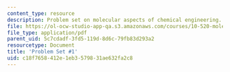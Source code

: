 ```yaml
---
content_type: resource
description: Problem set on molecular aspects of chemical engineering.
file: https://ol-ocw-studio-app-qa.s3.amazonaws.com/courses/10-520-molecular-aspects-of-chemical-engineering-fall-2004/c18f7658412e1eb3579831ae632fa2c8_10_520_ps1.pdf
file_type: application/pdf
parent_uid: 5c7cdadf-3fd5-119d-8d6c-79fb83d293a2
resourcetype: Document
title: 'Problem Set #1'
uid: c18f7658-412e-1eb3-5798-31ae632fa2c8
---
```

